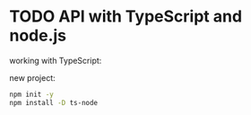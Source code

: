 # TODO API with TypeScript and node.js

working with TypeScript:

new project:


```bash
npm init -y
npm install -D ts-node
```


